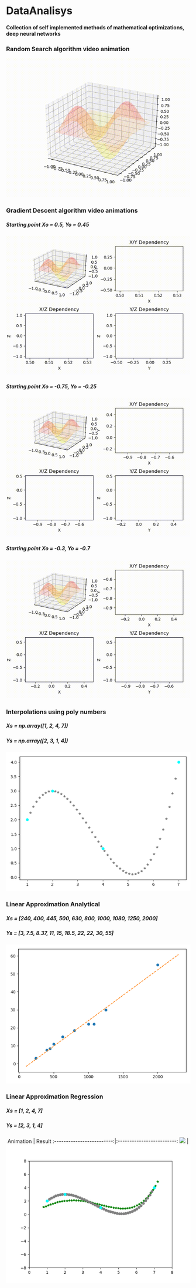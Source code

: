 # DataAnalisys
#### Collection of self implemented methods of mathematical optimizations, deep neural networks

### Random Search algorithm video animation
![](render_outputs/random_search_3D_surface.gif)

### Gradient Descent algorithm video animations
##### Starting point Xo = 0.5, Yo = 0.45
![](render_outputs/gradient_descendant_3D_surface_1.gif)

##### Starting point Xo = -0.75, Yo = -0.25
![](render_outputs/gradient_descendant_3D_surface_2.gif)

##### Starting point Xo = -0.3, Yo = -0.7
![](render_outputs/gradient_descendant_3D_surface_3.gif)

### Interpolations using poly numbers
##### Xs = np.array([1, 2, 4, 7])
##### Ys = np.array([2, 3, 1, 4])
![](render_outputs/interpolation_poly_numbers.jpg)

### Linear Approximation Analytical
##### Xs = [240, 400, 445, 500, 630, 800, 1000, 1080, 1250, 2000]
##### Ys = [3, 7.5, 8.37, 11, 15, 18.5, 22, 22, 30, 55]
![](render_outputs/linear_approximation.jpg)

### Linear Approximation Regression
##### Xs = [1, 2, 4, 7]
##### Ys = [2, 3, 1, 4]
![]()
Animation                  |  Result
:-------------------------:|:-------------------------:
![](render_outputs/approx_poly_num_opt/approx_poly_num_opt__2-2-0-0.gif)  |  ![](render_outputs/approx_poly_num_opt/approx_poly_num_opt__2-2-0-0.png)

